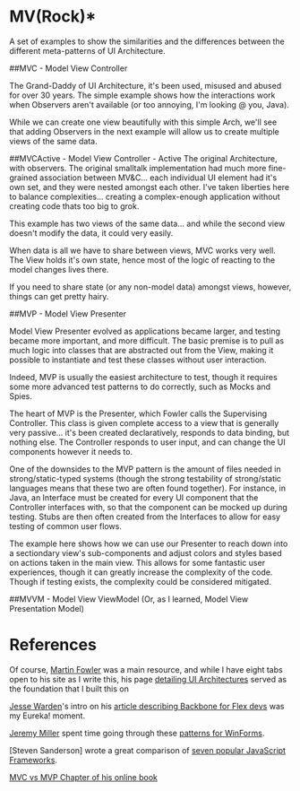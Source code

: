 # MV(Rock)*

A set of examples to show the similarities and the differences between the different meta-patterns of UI Architecture.




##MVC - Model View Controller

The Grand-Daddy of UI Architecture, it's been used, misused and abused for over 30 years.  The simple example shows how the interactions work when Observers aren't available (or too annoying, I'm looking @ you, Java).

While we can create one view beautifully with this simple Arch, we'll see that adding Observers in the next example will allow us to create multiple views of the same data.



##MVCActive - Model View Controller - Active
The original Architecture, with observers.  The original smalltalk implementation had much more fine-grained association between MV&C... each individual UI element had it's own set, and they were nested amongst each other.  I've taken liberties here to balance complexities... creating a complex-enough application without creating code thats too big to grok.

This example has two views of the same data... and while the second view doesn't modify the data, it could very easily.

When data is all we have to share between views, MVC works very well.  The View holds it's own state, hence most of the logic of reacting to the model changes lives there. 

If you need to share state (or any non-model data) amongst views, however, things can get pretty hairy.



##MVP - Model View Presenter

Model View Presenter evolved as applications became larger, and testing became more important, and more difficult.  The basic premise is to pull as much logic into classes that are abstracted out from the View, making it possible to instantiate and test these classes without user interaction.

Indeed, MVP is usually the easiest architecture to test, though it requires some more advanced test patterns to do correctly, such as Mocks and Spies.

The heart of MVP is the Presenter, which Fowler calls the Supervising Controller.  This class is given complete access to a view that is generally very passive... it's been created declaratively, responds to data binding, but nothing else.  The Controller responds to user input, and can change the UI components however it needs to.

One of the downsides to the MVP pattern is the amount of files needed in strong/static-typed systems (though the strong testability of strong/static languages means that these two are often found together).  For instance, in Java, an Interface must be created for every UI component that the Controller interfaces with, so that the component can be mocked up during testing. Stubs are then often created from the Interfaces to allow for easy testing of common user flows.

The example here shows how we can use our Presenter to reach down into a sectiondary view's sub-components and adjust colors and styles based on actions taken in the main view. This allows for some fantastic user experiences, though it can greatly increase the complexity of the code.  Though if testing exists, the complexity could be considered mitigated.



##MVVM - Model View ViewModel
(Or, as I learned, Model View Presentation Model)



# References
Of course, [Martin Fowler](http://martinfowler.com/) was a main resource, and while I have eight tabs open to his site as I write this, his page [detailing UI Architectures](http://martinfowler.com/eaaDev/uiArchs.html) served as the foundation that I built this on

[Jesse Warden](http://jessewarden.com/)'s intro on his [article describing Backbone for Flex devs](http://jessewarden.com/2012/08/backbone-js-for-flash-and-flex-developers.html) was my Eureka! moment.

[Jeremy Miller](http://jeremydmiller.com/) spent time going through these [patterns for WinForms](http://codebetter.com/jeremymiller/2007/07/26/the-build-your-own-cab-series-table-of-contents/). 

[Steven Sanderson] wrote a great comparison of [seven popular JavaScript Frameworks](http://blog.stevensanderson.com/2012/08/01/rich-javascript-applications-the-seven-frameworks-throne-of-js-2012/). 

[MVC vs MVP Chapter of his online book](http://addyosmani.com/resources/essentialjsdesignpatterns/book/#detailmvcmvp)